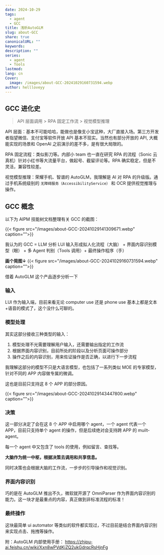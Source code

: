 ```yaml
---
date: 2024-10-29
tags:
  - agent
  - GCC
title: 浅析AutoGLM
slug: about-GCC
share: true
canonicalURL: ""
keywords: 
description: ""
series:
  - agent
  - Tools
lastmod: 
lang: cn
Cover:
  image: /images/about-GCC-20241029160731594.webp
author: hellloveyy
---
```



## GCC 进化史

> API 层面调用 > RPA 固定工作流 > 视觉模型推理

API 层面：基本不可能哈哈，能做也是像支小宝这种，大厂直接入场。第三方开发者指望微信、支付宝等软件开放 API 基本不现实。当然也有部分开放的 API, 大概能实现的场景和 OpenAI 之前演示的差不多，是有很大局限的。

RPA 固定流程：类似影刀等。内部小 team 也一直在研究 RPA 的流程（Sonic 云真机）针对小红书等大流量平台，做起号、截留评论等。RPA 确实稳定，但是不灵活，兼容性较差。

视觉模型推理：荣耀手机、智谱的 AutoGLM，我理解是 AI 对 RPA 的升级版。通过手机系统级别的 `无障碍服务（AccessibilityService）` 和 OCR 提供视觉推理与操作。

## GCC 概念

以下为 AIPM 技能树文档整理有关 GCC 的截图：

{{< figure src="/images/about-GCC-20241029141309671.webp" caption="">}}

我认为的 GCC = LLM 分析 LUI 输入形成拟人化流程（大脑） + 界面内容识别模型（眼） + 多 Agent 判别（Tools 调用）+ 最终操作程序（手）

**画个简图↓**
{{< figure src="/images/about-GCC-20241029160731594.webp" caption="">}}

借着 AutoGLM 这个产品逐步分析一下

### 输入

LUI 作为输入端，目前来看无论 computer use 还是 phone use 基本上都是文本+语音的模式了，这个没什么可聊的。

### 模型处理

其实这部分接收三种类型的输入：
1. 模型处理不光需要理解用户输入，还需要输出指定的工作流
2. 根据界面内容识别，目前所处的阶段以及分析页面可操作部分
3. 操作之后的内容识别，用来佐证操作是否正确，以进行下一步流程

我理解这部分的模型不只是大语言模型，也包括了一系列类似 MOE 的专家模型，针对不同的 APP 内容做专属的微调。

这也是目前只支持这 8 个 APP 的部分原因。

{{< figure src="/images/about-GCC-20241029143447800.webp" caption="">}}

### 决策

这一部分决定了会在这 8 个 APP 中启用哪个 agent，一个 agent 代表一个 APP，目前只支持单个 agent 的操作，但是后续绝对会支持跨 APP 的 muilt-agent。

每一个 agent 中又包含了 tools 的使用，例如留言、查找等。

**大脑作为统一中枢，根据决策去调用和共享信息。**

同时决策也会根据大脑的工作流，一步步的引导操作和视觉识别。

### 界面内容识别

巧的是在 AutoGLM 推出不久，微软就开源了 OmniParser 作为界面内容识别的能力。这一块才是最重点的内容，真正做到非标准流程的标准！

### 最终操作

这块最简单 ui automator 等类似的软件都实现过，不过目前是结合界面内容识别来实现点击、拖拽等操作。

附：AutoGLM 内部使用手册： https://zhipu-ai.feishu.cn/wiki/Xxn8wPVdKiZQ2ukGdrqcRsHjnFg



